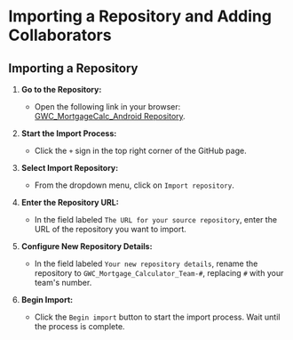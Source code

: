 # Importing a Repository and Adding Collaborators

## Importing a Repository

1. **Go to the Repository:**
   - Open the following link in your browser: [GWC_MortgageCalc_Android Repository](https://github.com/christinac9895/GWC_MortgageCalc_Android).

2. **Start the Import Process:**
   - Click the `+` sign in the top right corner of the GitHub page.

3. **Select Import Repository:**
   - From the dropdown menu, click on `Import repository`.

4. **Enter the Repository URL:**
   - In the field labeled `The URL for your source repository`, enter the URL of the repository you want to import.

5. **Configure New Repository Details:**
   - In the field labeled `Your new repository details`, rename the repository to `GWC_Mortgage_Calculator_Team-#`, replacing `#` with your team's number.

6. **Begin Import:**
   - Click the `Begin import` button to start the import process. Wait until the process is complete.


